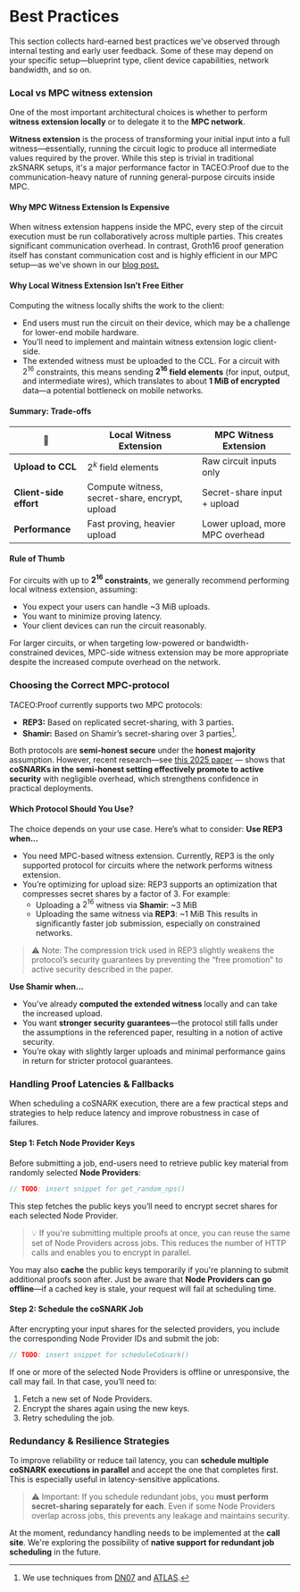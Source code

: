 # Best Practices

This section collects hard-earned best practices we've observed through internal testing and early user feedback. Some of these may depend on your specific setup—blueprint type, client device capabilities, network bandwidth, and so on.

### Local vs MPC witness extension
One of the most important architectural choices is whether to perform **witness extension locally** or to delegate it to the **MPC network**.

**Witness extension** is the process of transforming your initial input into a full witness—essentially, running the circuit logic to produce all intermediate values required by the prover. While this step is trivial in traditional zkSNARK setups, it's a major performance factor in TACEO:Proof due to the communication-heavy nature of running general-purpose circuits inside MPC.

#### Why MPC Witness Extension Is Expensive

When witness extension happens inside the MPC, every step of the circuit execution must be run collaboratively across multiple parties. This creates significant communication overhead. In contrast, Groth16 proof generation itself has constant communication cost and is highly efficient in our MPC setup—as we've shown in our [blog post.](https://core.taceo.io/articles/honest-majority-mpc-for-cosnarks/)

#### Why Local Witness Extension Isn’t Free Either

Computing the witness locally shifts the work to the client:
* End users must run the circuit on their device, which may be a challenge for lower-end mobile hardware.
* You’ll need to implement and maintain witness extension logic client-side.
* The extended witness must be uploaded to the CCL. For a circuit with $2^{16}$ constraints, this means sending **$2^{16}$ field elements** (for input, output, and intermediate wires), which translates to about **1 MiB of encrypted** data—a potential bottleneck on mobile networks.

#### Summary: Trade-offs
                    | Local Witness Extension                        | MPC Witness Extension           |
|--------------------|------------------------------------------------|---------------------------------|
| **Upload to CCL**      | $2^k$ field elements                         | Raw circuit inputs only         |
| **Client-side effort** | Compute witness, secret-share, encrypt, upload | Secret-share input + upload     |
| **Performance**        | Fast proving, heavier upload                   | Lower upload, more MPC overhead |

#### Rule of Thumb
For circuits with up to **$2^{16}$ constraints**, we generally recommend performing local witness extension, assuming:

* You expect your users can handle ~3 MiB uploads.
* You want to minimize proving latency.
* Your client devices can run the circuit reasonably.

For larger circuits, or when targeting low-powered or bandwidth-constrained devices, MPC-side witness extension may be more appropriate despite the increased compute overhead on the network.

### Choosing the Correct MPC-protocol

TACEO:Proof currently supports two MPC protocols:

* **REP3:** Based on replicated secret-sharing, with 3 parties.
* **Shamir:** Based on Shamir’s secret-sharing over 3 parties[^1].

Both protocols are **semi-honest secure** under the **honest majority** assumption. However, recent research—see [this 2025 paper](https://eprint.iacr.org/2025/1026.pdf) — shows that **coSNARKs in the semi-honest setting effectively promote to active security** with negligible overhead, which strengthens confidence in practical deployments.


#### Which Protocol Should You Use?
The choice depends on your use case. Here’s what to consider:
**Use REP3 when...**
* You need MPC-based witness extension. Currently, REP3 is the only supported protocol for circuits where the network performs witness extension.
* You’re optimizing for upload size: REP3 supports an optimization that compresses secret shares by a factor of 3. For example:
    * Uploading a $2^{16}$ witness via **Shamir**: ~3 MiB
    * Uploading the same witness via **REP3**: ~1 MiB
       This results in significantly faster job submission, especially on constrained networks.
> ⚠️ Note: The compression trick used in REP3 slightly weakens the protocol’s security guarantees by preventing the “free promotion” to active security described in the paper.

**Use Shamir when...**
* You’ve already **computed the extended witness** locally and can take the increased upload.
* You want **stronger security guarantees**—the protocol still falls under the assumptions in the referenced paper, resulting in a notion of active security.
* You’re okay with slightly larger uploads and minimal performance gains in return for stricter protocol guarantees.

### Handling Proof Latencies & Fallbacks
When scheduling a coSNARK execution, there are a few practical steps and strategies to help reduce latency and improve robustness in case of failures.

#### Step 1: Fetch Node Provider Keys
Before submitting a job, end-users need to retrieve public key material from randomly selected **Node Providers**:
```ts
// TODO: insert snippet for get_random_nps()
```
This step fetches the public keys you’ll need to encrypt secret shares for each selected Node Provider.
> 💡 If you're submitting multiple proofs at once, you can reuse the same set of Node Providers across jobs. This reduces the number of HTTP calls and enables you to encrypt in parallel.

You may also **cache** the public keys temporarily if you're planning to submit additional proofs soon after. Just be aware that **Node Providers can go offline**—if a cached key is stale, your request will fail at scheduling time.
#### Step 2: Schedule the coSNARK Job
After encrypting your input shares for the selected providers, you include the corresponding Node Provider IDs and submit the job:
```ts
// TODO: insert snippet for scheduleCoSnark()
```
If one or more of the selected Node Providers is offline or unresponsive, the call may fail. In that case, you’ll need to:

1) Fetch a new set of Node Providers.
2) Encrypt the shares again using the new keys.
3) Retry scheduling the job.

### Redundancy & Resilience Strategies
To improve reliability or reduce tail latency, you can **schedule multiple coSNARK executions in parallel** and accept the one that completes first. This is especially useful in latency-sensitive applications.
> ⚠️ Important: If you schedule redundant jobs, you **must perform secret-sharing separately for each**. Even if some Node Providers overlap across jobs, this prevents any leakage and maintains security.

At the moment, redundancy handling needs to be implemented at the **call site**. We're exploring the possibility of **native support for redundant job scheduling** in the future.

[^1]: We use techniques from [DN07](https://iacr.org/archive/crypto2007/46220565/46220565.pdf) and [ATLAS](https://eprint.iacr.org/2021/833.pdf).
